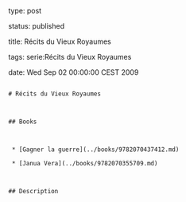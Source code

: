 type: post
status: published
title: Récits du Vieux Royaumes
tags: serie:Récits du Vieux Royaumes
date: Wed Sep 02 00:00:00 CEST 2009
~~~~~~
# Récits du Vieux Royaumes

## Books

 * [Gagner la guerre](../books/9782070437412.md)
 * [Janua Vera](../books/9782070355709.md)

## Description
